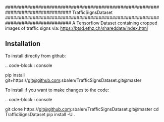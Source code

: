 ################################################################################
TrafficSignsDataset
################################################################################
A Tensorflow Dataset containing cropped images of traffic signs via: https://btsd.ethz.ch/shareddata/index.html


Installation
------------
To install directly from github:

.. code-block:: console

  pip install git+https://git@github.com:sbalen/TrafficSignsDataset.git@master

To install if you want to make changes to the code:

.. code-block:: console

  git clone https://git@github.com:sbalen/TrafficSignsDataset.git@master
  cd TrafficSignsDataset
  pip install -U .

